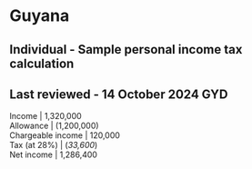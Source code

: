# Guyana
## Individual - Sample personal income tax calculation
Last reviewed - 14 October 2024
GYD  
---  
Income | 1,320,000  
Allowance | (1,200,000)  
Chargeable income | 120,000  
Tax (at 28%) | (_33,600_)  
Net income | 1,286,400
